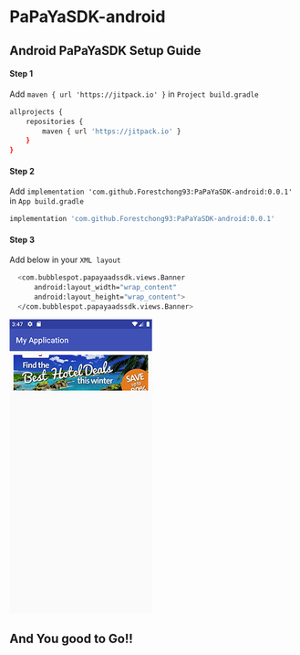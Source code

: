# PaPaYaSDK-android

## Android PaPaYaSDK Setup Guide

#### Step 1
  Add  `maven { url 'https://jitpack.io' }` in `Project build.gradle` 

```sh
allprojects {
    repositories {
        maven { url 'https://jitpack.io' }
    }
}
```

#### Step 2
  Add `implementation 'com.github.Forestchong93:PaPaYaSDK-android:0.0.1'` in `App build.gradle`
```sh
implementation 'com.github.Forestchong93:PaPaYaSDK-android:0.0.1'
```

#### Step 3
  Add below in your `XML layout`
```sh
  <com.bubblespot.papayaadssdk.views.Banner
      android:layout_width="wrap_content"
      android:layout_height="wrap_content">
  </com.bubblespot.papayaadssdk.views.Banner>
```
![alt text](https://github.com/Forestchong93/PaPaYaSDK-android/blob/master/Screenshot_1561967266.png)


## And You good to Go!!
